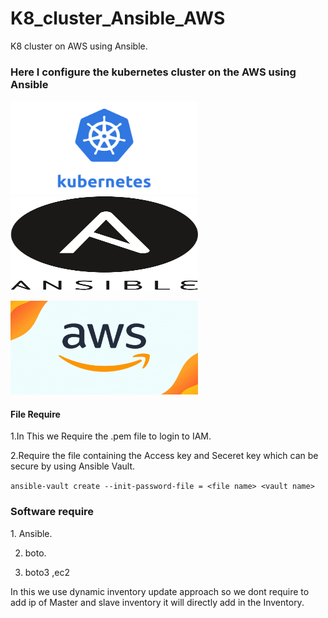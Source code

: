 # K8_cluster_Ansible_AWS
K8 cluster on AWS using Ansible.

<h3>Here I configure the kubernetes cluster on the AWS using Ansible</h3>

<img src="/Images/k1.jpg" width="300" height="150">  <img src="/Images/Ansible_logo.svg.png" width="300" height="150"> 

<img src="/Images/aws.gif" width="300" height="150">


<h4>File Require</h4>
1.In This we Require the .pem file to login to IAM.

2.Require the file containing the Access key and Seceret key which can be secure by using Ansible Vault.
 
 ``` ansible-vault create --init-password-file = <file name> <vault name>  ```
 
 <h3>Software require</h3>
 1. Ansible.

 2. boto.

 3. boto3 ,ec2
 
 In this we use dynamic inventory update approach so we dont require to add ip of Master and slave inventory it will directly add in the Inventory.
 
 
